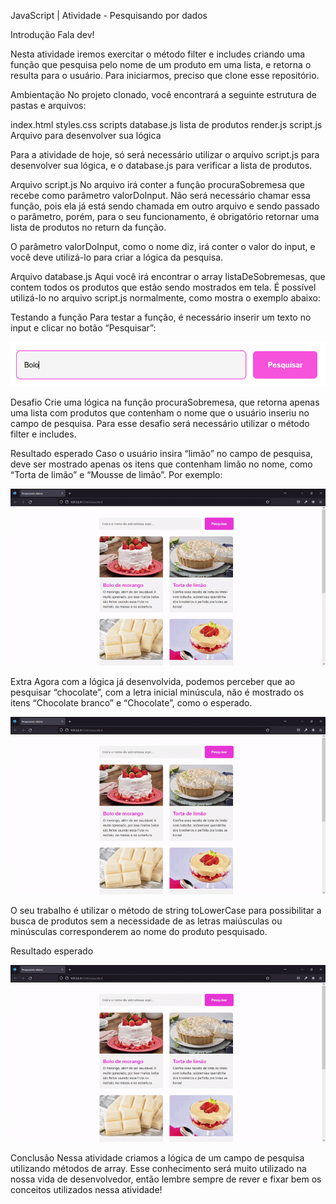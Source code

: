 JavaScript | Atividade - Pesquisando por dados

Introdução
Fala dev!

Nesta atividade iremos exercitar o método filter e includes criando uma função que pesquisa pelo nome de um produto em uma lista, e retorna o resulta para o usuário. Para iniciarmos, preciso que clone esse repositório.

Ambientação
No projeto clonado, você encontrará a seguinte estrutura de pastas e arquivos:

index.html
styles.css
scripts
database.js
lista de produtos
render.js
script.js
Arquivo para desenvolver sua lógica

Para a atividade de hoje, só será necessário utilizar o arquivo script.js para desenvolver sua lógica, e o database.js para verificar a lista de produtos.

Arquivo script.js
No arquivo irá conter a função procuraSobremesa que recebe como parâmetro valorDoInput. Não será necessário chamar essa função, pois ela já está sendo chamada em outro arquivo e sendo passado o parâmetro, porém, para o seu funcionamento, é obrigatório retornar uma lista de produtos no return da função.

<!-- // script.js

function procuraSobremesa(valorDoInput) {
	/* Desenvolva sua lógica a partir aqui */
    
	return /* Lembre-se de retornar uma lista de produtos */
} -->

O parâmetro valorDoInput, como o nome diz, irá conter o valor do input, e você deve utilizá-lo para criar a lógica da pesquisa.

Arquivo database.js
Aqui você irá encontrar o array listaDeSobremesas, que contem todos os produtos que estão sendo mostrados em tela. É possível utilizá-lo no arquivo script.js normalmente, como mostra o exemplo abaixo:

<!-- // database.js

function procuraSobremesa(valorDoInput) {
	console.log(listaDeSobremesas) // irá exibir todas as sobremesas no console
} -->

Testando a função
Para testar a função, é necessário inserir um texto no input e clicar no botão “Pesquisar”:

<img src="./assets/example-1.png" alt="example 1" />

Desafio 
Crie uma lógica na função procuraSobremesa, que retorna apenas uma lista com produtos que contenham o nome que o usuário inseriu no campo de pesquisa. Para esse desafio será necessário utilizar o método filter e includes.

Resultado esperado
Caso o usuário insira “limão” no campo de pesquisa, deve ser mostrado apenas os itens que contenham limão no nome, como “Torta de limão” e “Mousse de limão”. Por exemplo:

<img src="./assets/example-2.gif" alt="example 2" />

Extra 
Agora com a lógica já desenvolvida, podemos perceber que ao pesquisar “chocolate”, com a letra inicial minúscula, não é mostrado os itens “Chocolate branco” e “Chocolate”, como o esperado.

<img src="./assets/example-3.gif" alt="example 3" />

O seu trabalho é utilizar o método de string toLowerCase para possibilitar a busca de produtos sem a necessidade de as letras maiúsculas ou minúsculas corresponderem ao nome do produto pesquisado.

Resultado esperado

<img src="./assets/example-4.gif" alt="example 4" />

Conclusão
Nessa atividade criamos a lógica de um campo de pesquisa utilizando métodos de array. Esse conhecimento será muito utilizado na nossa vida de desenvolvedor, então lembre sempre de rever e fixar bem os conceitos utilizados nessa atividade!